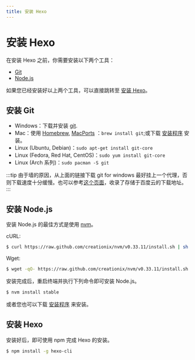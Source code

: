 ```yaml
---
title: 安装 Hexo
---
```

# 安装 Hexo

在安装 Hexo 之前，你需要安装以下两个工具：

- [Git](https://git-scm.com/)
- [Node.js](https://nodejs.org/)

如果您已经安装好以上两个工具，可以直接跳转至 [安装 Hexo](/1-Hexo-install-and-config/1-2-install-hexo.html#安装-hexo-2)。

## 安装 Git

- Windows：下载并安装 [git](https://git-scm.com/download/win).
- Mac：使用 [Homebrew](http://mxcl.github.com/homebrew/), [MacPorts](http://www.macports.org/) ：`brew install git`;或下载 [安装程序](http://sourceforge.net/projects/git-osx-installer/) 安装。
- Linux (Ubuntu, Debian)：`sudo apt-get install git-core`
- Linux (Fedora, Red Hat, CentOS)：`sudo yum install git-core`
- Linux (Arch 系列)：`sudo pacman -S git`

:::tip
由于墙的原因，从上面的链接下载 git for windows 最好挂上一个代理，否则下载速度十分缓慢。也可以参考[这个页面](https://github.com/waylau/git-for-win)，收录了存储于百度云的下载地址。
:::

## 安装 Node.js

安装 Node.js 的最佳方式是使用 [nvm](https://github.com/creationix/nvm)。

cURL:

```bash
$ curl https://raw.github.com/creationix/nvm/v0.33.11/install.sh | sh
```

Wget:

```bash
$ wget -qO- https://raw.github.com/creationix/nvm/v0.33.11/install.sh | sh
```

安装完成后，重启终端并执行下列命令即可安装 Node.js。

```bash
$ nvm install stable
```

或者您也可以下载 [安装程序](http://nodejs.org/) 来安装。

## 安装 Hexo

安装好后，即可使用 npm 完成 Hexo 的安装。


```bash
$ npm install -g hexo-cli
```


